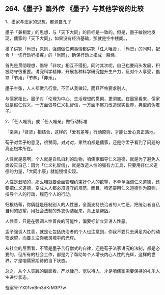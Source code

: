 ## 264.《墨子》篇外传 《墨子》与其他学说的比较
1、墨家与法家的思想，都源自孔子


墨子「兼相爱」的思想，与「天下大同」的目标是一致的。但是，墨子敏锐地发现，儒家的「天下大同」，如果没有经济基础，那就是空中楼阁。，


墨子讲究「尚贤」原则，强调做任何事情都讲究「任人唯贤」，「尚贤」的同时，配合「一切行动听指挥」的「尚同」，确保行动上扭成一股绳。


首先是贯彻理想，倡导「非攻」相互不侵犯，同时其次呢，自己也要闷头发展，积极防守很重要。讲究科学精神，开展各种科学研究提升生产力，反对个人享受，倡导「节用」「节葬」「非乐」。


墨子主张，人人都做苦行僧。不但从我做起，而且严格要求别人。


与儒家相比，墨子对「伦理为中心」生活理想的贯彻，更彻底。在墨家看来，儒家就是假仁假义，一方面倡导仁义礼智信，一方面不努力改造现实世界，典型的伪君子。


2、「任人唯贤」或「任人唯亲」做行动标准


「亲亲」「贤贤」相结合，这样的「爱有差等」行动原则，才能让爱心真正落地。


荀子对孟子的意见，很赞同。对对对，果然咱都是儒家，还是你孟子看到了问题的真正根本所在。


人性就是恶啊，个人就是自私自利的动物，咱儒家倡导仁义道德，就是为了避免人类毁灭自己：因为「仁义礼智信」，就是改造人性的强有力工具，只要用好仁义道德的力量，「大同小康」就能慢慢实现。


人性是丑陋的，那么咱就要全面管理约束好个人的欲望，不单单强调仁义道德，还要把仁义道德，变成人人都必须遵守的规范，而且，咱还要用仁义道德作为原则，指导个人的行动，规范个人的行动。


归根结蒂，你俩就是压制别人的人性恶，全面支持统治者的人性恶，把统治者自私自利的欲望，用社会法制的外衣伪装起来，真正是帮凶。


人性善，只是在强调人性善良的可能性，偏要标新立异讲人性恶。


孟子强调人性善，就是让包括统治者的个人也注意到，你我不要只去满足内心的动物欲望，而要关注你我灵魂中的光辉。


从社会的层面看，不管是墨子苦行僧式的自律，还是荀子法家讲究的法制，都是必要的，但所有的社会工作，都是为了帮助每个人增长内心人性的光辉，这样的世界，才是咱儒家期待的当下状态。


总之，从个人实践的层面看，严以律己、宽以待人，才是咱儒家需要保持的礼乐人生进步状态。


备案号:YX01vnBm3dKrM3P7w


